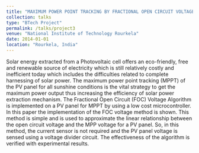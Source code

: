 ```yaml
---
title: "MAXIMUM POWER POINT TRACKING BY FRACTIONAL OPEN CIRCUIT VOLTAGE ALGORITHM USING A LOW COST MICROCONTROLLER"
collection: talks
type: "BTech Project"
permalink: /talks/project3
venue: "National Institute of Technology Rourkela"
date: 2014-01-01
location: "Rourkela, India"
---
```


Solar energy extracted from a Photovoltaic cell offers an eco-friendly, free and renewable source of electricity which is still relatively costly and inefficient today which includes the difficulties related to complete harnessing of solar power. The maximum power point tracking (MPPT) of the PV panel for all sunshine conditions is the vital strategy to get the maximum power output thus increasing the efficiency of solar power extraction mechanism. The Fractional Open Circuit (FOC) Voltage Algorithm is implemented on a PV panel for MPPT by using a low cost microcontroller. In this paper the implementation of the FOC voltage method is shown. This method is simple and is used to approximate the linear relationship between the open circuit voltage and the MPP voltage for a PV panel. So, in this method, the current sensor is not required and the PV panel voltage is sensed using a voltage divider circuit. The effectiveness of the algorithm is verified with experimental results.
